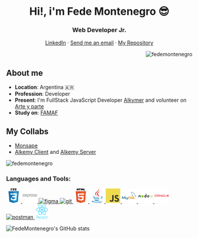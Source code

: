 <h1 align="center">Hi!, i'm Fede Montenegro &#128526;</h1>
<h3 align="center">Web Developer Jr.</h3>

<p align="center">
    <a href="https://www.linkedin.com/in/federicojulianmontenegro">LinkedIn</a>
    ·
    <a href="mailto:fedejulianmontenegro@gmail.com">Send me an email</a>
    ·
    <a href="https://www.github.com/FedeMontenegro">My Repository</a>
</p>


<p align="right"><img src="https://user-images.githubusercontent.com/56899837/169061040-f30c047e-fe28-4222-93fe-d5e4cb9a4c74.jpg" alt="fedemontenegro" width="1000" height="500"/></p>

<h2>About me</h2>

- **Location**: Argentina 🇦🇷
- **Profession**: Developer
- **Present**: I'm FullStack JavaScript Developer <a href="https://www.alkemy.org">Alkymer</a> and volunteer on <a href="https://www.ayp.org.ar/">Arte y parte</a>
- **Study on**: <a href="https://www.famaf.unc.edu.ar/">FAMAF</a>

<h2>My Collabs</h2>

- [Monsape](https://github.com/byeaimebye/Grupo_6_Monsape)
- [Alkemy Client](https://github.com/alkemyTech/OT173-client-js) and [Alkemy Server](https://github.com/alkemyTech/OT173-server-js)


<p><img src="https://komarev.com/ghpvc/?username=fedemontenegro&label=Profile%20views&color=0e75b6&style=flat" alt="fedemontenegro" /></p>

<h3 align="left">Languages and Tools:</h3>
<p align="left">
    <a href="https://www.w3schools.com/css/" target="_blank" rel="noreferrer"> 
        <img src="https://raw.githubusercontent.com/devicons/devicon/master/icons/css3/css3-original-wordmark.svg" alt="css3" width="40" height="40"/> 
    </a> 
    <a href="https://expressjs.com" target="_blank" rel="noreferrer"> 
        <img src="https://raw.githubusercontent.com/devicons/devicon/master/icons/express/express-original-wordmark.svg" alt="express" width="40" height="40"/> 
    </a> 
    <a href="https://www.figma.com/" target="_blank" rel="noreferrer"> 
        <img src="https://www.vectorlogo.zone/logos/figma/figma-icon.svg" alt="figma" width="40" height="40"/> 
    </a> 
    <a href="https://git-scm.com/" target="_blank" rel="noreferrer"> 
        <img src="https://www.vectorlogo.zone/logos/git-scm/git-scm-icon.svg" alt="git" width="40" height="40"/> 
    </a> 
    <a href="https://www.w3.org/html/" target="_blank" rel="noreferrer"> 
        <img src="https://raw.githubusercontent.com/devicons/devicon/master/icons/html5/html5-original-wordmark.svg" alt="html5" width="40" height="40"/> 
    </a> 
    <a href="https://www.java.com" target="_blank" rel="noreferrer"> 
        <img src="https://raw.githubusercontent.com/devicons/devicon/master/icons/java/java-original.svg" alt="java" width="40" height="40"/> 
    </a> 
    <a href="https://developer.mozilla.org/en-US/docs/Web/JavaScript" target="_blank" rel="noreferrer"> 
        <img src="https://raw.githubusercontent.com/devicons/devicon/master/icons/javascript/javascript-original.svg" alt="javascript" width="40" height="40"/> 
    </a> 
    <a href="https://www.mysql.com/" target="_blank" rel="noreferrer"> 
        <img src="https://raw.githubusercontent.com/devicons/devicon/master/icons/mysql/mysql-original-wordmark.svg" alt="mysql" width="40" height="40"/> 
    </a> 
    <a href="https://nodejs.org" target="_blank" rel="noreferrer"> 
        <img src="https://raw.githubusercontent.com/devicons/devicon/master/icons/nodejs/nodejs-original-wordmark.svg" alt="nodejs" width="40" height="40"/> 
    </a> 
    <a href="https://www.oracle.com/" target="_blank" rel="noreferrer"> 
        <img src="https://raw.githubusercontent.com/devicons/devicon/master/icons/oracle/oracle-original.svg" alt="oracle" width="40" height="40"/> 
    </a> 
    <a href="https://postman.com" target="_blank" rel="noreferrer"> 
        <img src="https://www.vectorlogo.zone/logos/getpostman/getpostman-icon.svg" alt="postman" width="40" height="40"/> 
    </a> 
    <a href="https://reactjs.org/" target="_blank" rel="noreferrer"> 
        <img src="https://raw.githubusercontent.com/devicons/devicon/master/icons/react/react-original-wordmark.svg" alt="react" width="40" height="40"/> 
    </a> 
</p>


![FedeMontenegro's GitHub stats](https://github-readme-stats.vercel.app/api/?username=FedeMontenegro&show_icons=true&title_color=fff&icon_color=79ff97&text_color=9f9f9f&bg_color=151515)
<!--
<p align="left"><img align="right" src="https://user-images.githubusercontent.com/56899837/146776535-79535d96-b77b-408d-9cb8-621718a5d178.gif" alt="" /></p>

**FedeMontenegro/FedeMontenegro** is a ✨ _special_ ✨ repository because its `README.md` (this file) appears on your GitHub profile.

Here are some ideas to get you started:

- 🔭 I’m currently working on ...
- 🌱 I’m currently learning ...
- 👯 I’m looking to collaborate on ...
- 🤔 I’m looking for help with ...
- 💬 Ask me about ...
- 📫 How to reach me: ...
- 😄 Pronouns: ...
- ⚡ Fun fact: ...
-->
